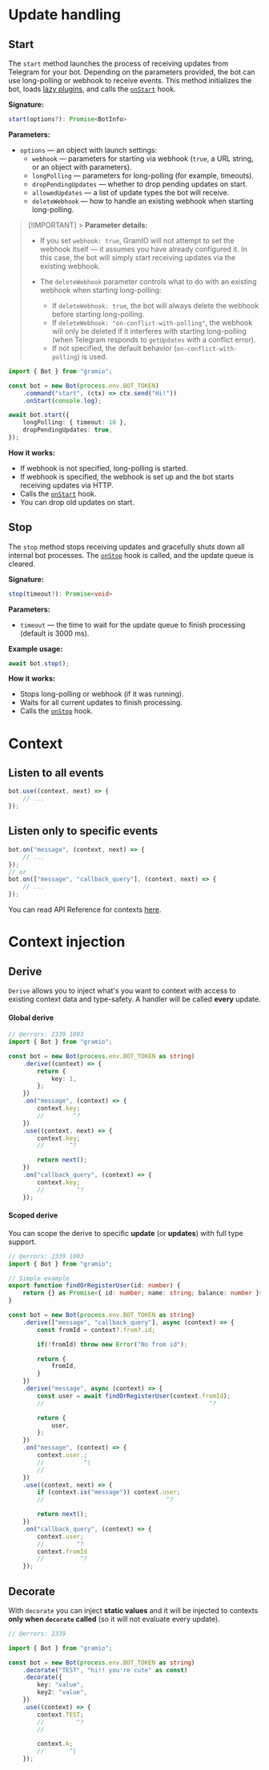 # Update handling

## Start

The `start` method launches the process of receiving updates from Telegram for your bot. Depending on the parameters provided, the bot can use long-polling or webhook to receive events. This method initializes the bot, loads [lazy plugins](/plugins/lazy-load), and calls the [`onStart`](/hooks/on-start) hook.

**Signature:**

```ts
start(options?): Promise<BotInfo>
```

**Parameters:**

-   `options` — an object with launch settings:
    -   `webhook` — parameters for starting via webhook (`true`, a URL string, or an object with parameters).
    -   `longPolling` — parameters for long-polling (for example, timeouts).
    -   `dropPendingUpdates` — whether to drop pending updates on start.
    -   `allowedUpdates` — a list of update types the bot will receive.
    -   `deleteWebhook` — how to handle an existing webhook when starting long-polling.

> [!IMPORTANT] > **Parameter details:**
>
> -   If you set `webhook: true`, GramIO will not attempt to set the webhook itself — it assumes you have already configured it. In this case, the bot will simply start receiving updates via the existing webhook.
>
> -   The `deleteWebhook` parameter controls what to do with an existing webhook when starting long-polling:
>     -   If `deleteWebhook: true`, the bot will always delete the webhook before starting long-polling.
>     -   If `deleteWebhook: "on-conflict-with-polling"`, the webhook will only be deleted if it interferes with starting long-polling (when Telegram responds to `getUpdates` with a conflict error).
>     -   If not specified, the default behavior (`on-conflict-with-polling`) is used.

```ts
import { Bot } from "gramio";

const bot = new Bot(process.env.BOT_TOKEN)
    .command("start", (ctx) => ctx.send("Hi!"))
    .onStart(console.log);

await bot.start({
    longPolling: { timeout: 10 },
    dropPendingUpdates: true,
});
```

**How it works:**

-   If webhook is not specified, long-polling is started.
-   If webhook is specified, the webhook is set up and the bot starts receiving updates via HTTP.
-   Calls the [`onStart`](/hooks/on-start) hook.
-   You can drop old updates on start.

## Stop

The `stop` method stops receiving updates and gracefully shuts down all internal bot processes. The [`onStop`](/hooks/on-stop) hook is called, and the update queue is cleared.

**Signature:**

```ts
stop(timeout?): Promise<void>
```

**Parameters:**

-   `timeout` — the time to wait for the update queue to finish processing (default is 3000 ms).

**Example usage:**

```ts
await bot.stop();
```

**How it works:**

-   Stops long-polling or webhook (if it was running).
-   Waits for all current updates to finish processing.
-   Calls the [`onStop`](/hooks/on-stop) hook.

# Context

## Listen to all events

```ts
bot.use((context, next) => {
    // ...
});
```

## Listen only to specific events

```ts
bot.on("message", (context, next) => {
    // ...
});
// or
bot.on(["message", "callback_query"], (context, next) => {
    // ...
});
```

You can read API Reference for contexts [here](https://jsr.io/@gramio/contexts/doc).

# Context injection

## Derive

`Derive` allows you to inject what's you want to context with access to existing context data and type-safety.
A handler will be called **every** update.

#### Global derive

```ts twoslash
// @errors: 2339 1003
import { Bot } from "gramio";

const bot = new Bot(process.env.BOT_TOKEN as string)
    .derive((context) => {
        return {
            key: 1,
        };
    })
    .on("message", (context) => {
        context.key;
        //        ^?
    })
    .use((context, next) => {
        context.key;
        //       ^?

        return next();
    })
    .on("callback_query", (context) => {
        context.key;
        //         ^?
    });
```

#### Scoped derive

You can scope the derive to specific **update** (or **updates**) with full type support.

```ts twoslash
// @errors: 2339 1003
import { Bot } from "gramio";

// Simple example
export function findOrRegisterUser(id: number) {
    return {} as Promise<{ id: number; name: string; balance: number }>;
}

const bot = new Bot(process.env.BOT_TOKEN as string)
    .derive(["message", "callback_query"], async (context) => {
        const fromId = context?.from?.id;

        if(!fromId) throw new Error("No from id");

        return {
            fromId,
        }
    })
    .derive("message", async (context) => {
        const user = await findOrRegisterUser(context.fromId);
        //                                              ^?

        return {
            user,
        };
    })
    .on("message", (context) => {
        context.user.;
        //           ^|
        //
    })
    .use((context, next) => {
        if (context.is("message")) context.user;
        //                                  ^?

        return next();
    })
    .on("callback_query", (context) => {
        context.user;
        //         ^?
        context.fromId
        //          ^?
    });
```

## Decorate

With `decorate` you can inject **static values** and it will be injected to contexts **only when `decorate` called** (so it will not evaluate every update).

```ts twoslash
// @errors: 2339

import { Bot } from "gramio";

const bot = new Bot(process.env.BOT_TOKEN as string)
    .decorate("TEST", "hi!! you're cute" as const)
    .decorate({
        key: "value",
        key2: "value",
    })
    .use((context) => {
        context.TEST;
        //         ^?
        //

        context.k;
        //       ^|
    });
```
